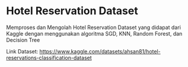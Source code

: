 # Hotel Reservation Dataset

Memproses dan Mengolah Hotel Reservation Dataset yang didapat dari Kaggle dengan menggunakan algoritma SGD, KNN, Random Forest, dan Decision Tree

Link Dataset: https://www.kaggle.com/datasets/ahsan81/hotel-reservations-classification-dataset
